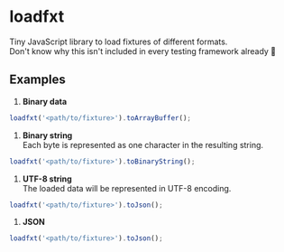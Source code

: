 # loadfxt
Tiny JavaScript library to load fixtures of different formats.  
Don't know why this isn't included in every testing framework already 🤷

## Examples

1. **Binary data**
```js
loadfxt('<path/to/fixture>').toArrayBuffer();
```

1. **Binary string**  
   Each byte is represented as one character in the resulting string.
```js
loadfxt('<path/to/fixture>').toBinaryString();
```

1. **UTF-8 string**  
   The loaded data will be represented in UTF-8 encoding.
```js
loadfxt('<path/to/fixture>').toJson();
```

1. **JSON**
```js
loadfxt('<path/to/fixture>').toJson();
```
